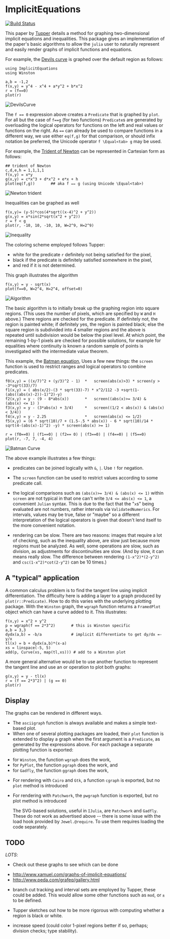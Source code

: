 # ImplicitEquations

[![Build Status](https://travis-ci.org/jverzani/ImplicitEquations.jl.svg?branch=master)](https://travis-ci.org/jverzani/ImplicitEquations.jl)



This paper by
[Tupper](http://www.dgp.toronto.edu/people/mooncake/papers/SIGGRAPH2001_Tupper.pdf)
details a method for graphing two-dimensional implicit equations and
inequalities. This package gives an
implementation of the  paper's basic algorithms to allow
the `julia` user to naturally represent and easily render graphs of
implicit functions and equations.



For example, the
[Devils curve](http://www-groups.dcs.st-and.ac.uk/~history/Curves/Devils.html)
is graphed over the default region as follows:

```
using ImplicitEquations
using Winston 

a,b = -1,2
f(x,y) = y^4 - x^4 + a*y^2 + b*x^2
r = (f==0)
plot(r)
```

![DevilsCurve](http://i.imgur.com/LChTzC1.png)


The `f == 0` expression above creates a `Predicate` that is 
graphed by `plot`. For all but the case of `f==g` (for two functions) `Predicate`s are
generated by overloading the logical operators for functions on the
left and real values or functions on the right. As `==` can already be
used to compare functions in a different way, we use either `eq(f,g)`
for that comparison, or should infix notation be preferred, the Unicode
operator `f \Equal<tab> g` may be used.

For example, the
[Trident of Newton](http://www-history.mcs.st-and.ac.uk/Curves/Trident.html)
can be represented in Cartesian form as follows:

```
## trident of Newton
c,d,e,h = 1,1,1,1
f(x,y) = x*y
g(x,y) = c*x^3 + d*x^2 + e*x + h
plot(eq(f,g))       ## aka f ⩵ g (using Unicode \Equal<tab>)
```

![Newton trident](http://i.imgur.com/7NxtUsK.png)


Inequalities can be graphed as well

```
f(x,y)= (y-5)*cos(4*sqrt((x-4)^2 + y^2))
g(x,y) = x*sin(2*sqrt(x^2 + y^2))
r = f < g
plot(r, -10, 10, -10, 10, W=2^9, H=2^9)
```

![Inequality](http://i.imgur.com/aEFjlTp.png)


The coloring scheme employed follows Tupper:

* white for the predicate `r` definitely not being satisfied for the pixel,
* black if the predicate is definitely satisfied somewhere in the pixel,
* and red if it is not determined.


This graph  illustrates the algorithm

```
f(x,y) = y - sqrt(x)
plot(f==0, W=2^4, H=2^4, offset=0)
```

![Algorithm](http://i.imgur.com/8Mtmb7v.png)

The basic algorithm is to initially break up the graphing region into
square regions. (This uses the number of pixels, which are specified
by `W` and `H` above.)  There regions are checked for the
predicate. If definitely not, the region is painted white; if
definitely yes, the region is painted black; else the square region is
subdivided into 4 smaller regions and the above is repeated until
subdivision would be below the pixel level. At which point, the
remaining 1-by-1 pixels are checked for possible solutions, for
example for equalities where continuity is known a random sample of
points is investigated with the intermediate value theorem.


This example, the
[Batman equation](http://yangkidudel.wordpress.com/2011/08/02/love-and-mathematics/),
Uses a few new things: the `screen` function is used to restrict
ranges and logical operators to combine predicates.

```
f0(x,y) = ((x/7)^2 + (y/3)^2 - 1)  *   screen(abs(x)>3) * screen(y > -3*sqrt(33)/7) 
f1(x,y) = ( abs(x/2)-(3 * sqrt(33)-7) * x^2/112 -3 +sqrt(1-(abs((abs(x)-2))-1)^2)-y)
f2(x,y) = y - (9 - 8*abs(x))       *   screen((abs(x)>= 3/4) &  (abs(x) <= 1) )
f3(x,y) = y - (3*abs(x) + 3/4)     *   screen((1/2 < abs(x)) & (abs(x) < 3/4))
f4(x,y) = y - 2.25                 *   screen(abs(x) <= 1/2) 
f5(x,y) = (6 * sqrt(10)/7 + (1.5-.5 * abs(x)) - 6 * sqrt(10)/14 * sqrt(4-(abs(x)-1)^2) -y) * screen(abs(x) >= 1)

r = (f0==0) | (f1==0) | (f2== 0) | (f3==0) | (f4==0) | (f5==0)
plot(r, -7, 7, -4, 4)
```

![Batman Curve](http://i.imgur.com/Buyd9Fb.png)

The above example illustrates a few things:

* predicates can be joined logically with `&`, `|`. Use `!` for negation.

* The `screen` function can be used to restrict values according to
  some predicate call.

* the logical comparisons such as `(abs(x)>= 3/4) & (abs(x) <= 1)`
  within `screen` are not typical in that one can't write `3/4 <=
  abs(x) <= 1`, a convenient `Julian` syntax. This is due to the fact that the "`x`s"
  being evaluated are not numbers, rather intervals via
  `ValidatedNumerics`. For intervals, values may be true, false or
  "maybe" so a different interpretation of the logical operators is
  given that doesn't lend itself to the more convenient notation.

* rendering can be slow. There are two reasons: images that require a
  lot of checking, such as the inequality above, are slow just because
  more regions must be analyzed. As well, some operations are slow,
  such as division, as adjustments for discontinuities are slow. (And
  by slow, it can means really slow. The difference between rendering
  `(1-x^2)*(2-y^2)` and `csc(1-x^2)*cot(2-y^2)` can be 10 times.)

## A "typical" application

A common calculus problem is to find the tangent line using implicit
differentiation. The difficulty here is adding a layer to a graph
produced by `plot(r::Predicate)`. How to do this varies with the
underlying plotting package. With the `Winston` graph, the `wgraph`
function returns a `FramedPlot` object which can have a curve added to
it. This illustrates:

```
f(x,y) = x^2 + y^2
p = wgraph(f == 2*3^2)       # this is Winston specific
a,b = 3,3
dydx(a,b) = -b/a             # implicit differentiate to get dy/dx =-y/x
tl(x) = b + dydx(a,b)*(x-a)  
xs = linspace(-5, 5)
add(p, Curve(xs, map(tl,xs))) # add to a Winston plot
```

A more general alternative would be to use another function to represent
the tangent line and use an or operation to plot both graphs:

```
g(x,y) = y - tl(x)
r = (f == 2*3^2) | (g == 0)
plot(r)
```

## Display

The graphs can be rendered in different ways.

* The `asciigraph` function is always available and makes a simple text-based plot.
* When one of several plotting packages are loaded, their `plot` function is extended to display a graph when the first argument is a `Predicate`, as generated by the expressions above. For each package a separate plotting function is exported:
- for `Winston`, the function  `wgraph` does the work,
- for `PyPlot`, the function  `pgraph` does the work, and
- for `Gadfly`, the function  `ggraph` does the work,
* For rendering with `Cairo` and `Gtk`, a function `cgraph` is exported, but no `plot` method is introduced
* For rendering with `Patchwork`, the `pwgraph` function is exported, but no plot method is introduced

  The SVG-based solutions, useful in `IJulia`, are `Patchwork` and
  `Gadfly`. These do not work as advertised above -- there is some
  issue with the load hook provided by `Jewel.@require`. To use them
  requires loading the code separately.


## TODO

*LOTS*:

* Check out these graphs to see which can be done
- http://www.xamuel.com/graphs-of-implicit-equations/
- http://www.peda.com/grafeq/gallery.html

* branch cut tracking and interval sets are employed by Tupper, these
  could be added. This would allow some other functions such as `mod`,
  or `±` to be defined.

* Tupper sketches out how to be more rigorous with computing whether a region is black or white.

* increase speed (could color 1-pixel regions better if so, perhaps; division checks; type stability).

